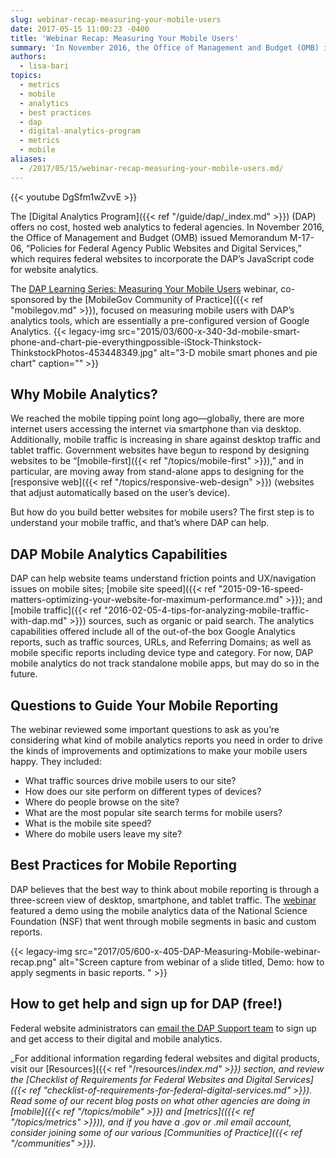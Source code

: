 ```yaml
---
slug: webinar-recap-measuring-your-mobile-users
date: 2017-05-15 11:00:23 -0400
title: 'Webinar Recap: Measuring Your Mobile Users'
summary: 'In November 2016, the Office of Management and Budget (OMB) issued Memorandum M-17-06, &ldquo;Policies for Federal Agency Public Websites and Digital Services,&rdquo; which requires federal websites to incorporate the DAP’s JavaScript code for website analytics.'
authors:
  - lisa-bari
topics:
  - metrics
  - mobile
  - analytics
  - best practices
  - dap
  - digital-analytics-program
  - metrics
  - mobile
aliases:
  - /2017/05/15/webinar-recap-measuring-your-mobile-users.md/
---
```


{{< youtube DgSfm1wZvvE >}}

The [Digital Analytics Program]({{< ref "/guide/dap/_index.md" >}}) (DAP) offers no cost, hosted web analytics to federal agencies. In November 2016, the Office of Management and Budget (OMB) issued Memorandum M-17-06, “Policies for Federal Agency Public Websites and Digital Services,” which requires federal websites to incorporate the DAP’s JavaScript code for website analytics.

The [DAP Learning Series: Measuring Your Mobile Users](https://www.youtube.com/watch?v=DgSfm1wZvvE) webinar, co-sponsored by the [MobileGov Community of Practice]({{< ref "mobilegov.md" >}}), focused on measuring mobile users with DAP’s analytics tools, which are essentially a pre-configured version of Google Analytics. {{< legacy-img src="2015/03/600-x-340-3d-mobile-smart-phone-and-chart-pie-everythingpossible-iStock-Thinkstock-ThinkstockPhotos-453448349.jpg" alt="3-D mobile smart phones and pie chart" caption="" >}}

## Why Mobile Analytics?

We reached the mobile tipping point long ago—globally, there are more internet users accessing the internet via smartphone than via desktop. Additionally, mobile traffic is increasing in share against desktop traffic and tablet traffic. Government websites have begun to respond by designing websites to be “[mobile-first]({{< ref "/topics/mobile-first" >}}),” and in particular, are moving away from stand-alone apps to designing for the [responsive web]({{< ref "/topics/responsive-web-design" >}}) (websites that adjust automatically based on the user’s device).

But how do you build better websites for mobile users? The first step is to understand your mobile traffic, and that’s where DAP can help.

## DAP Mobile Analytics Capabilities

DAP can help website teams understand friction points and UX/navigation issues on mobile sites; [mobile site speed]({{< ref "2015-09-16-speed-matters-optimizing-your-website-for-maximum-performance.md" >}}); and [mobile traffic]({{< ref "2016-02-05-4-tips-for-analyzing-mobile-traffic-with-dap.md" >}}) sources, such as organic or paid search. The analytics capabilities offered include all of the out-of-the box Google Analytics reports, such as traffic sources, URLs, and Referring Domains; as well as mobile specific reports including device type and category. For now, DAP mobile analytics do not track standalone mobile apps, but may do so in the future.

## Questions to Guide Your Mobile Reporting

The webinar reviewed some important questions to ask as you’re considering what kind of mobile analytics reports you need in order to drive the kinds of improvements and optimizations to make your mobile users happy. They included:

  * What traffic sources drive mobile users to our site?
  * How does our site perform on different types of devices?
  * Where do people browse on the site?
  * What are the most popular site search terms for mobile users?
  * What is the mobile site speed?
  * Where do mobile users leave my site?

## Best Practices for Mobile Reporting

DAP believes that the best way to think about mobile reporting is through a three-screen view of desktop, smartphone, and tablet traffic. The [webinar](https://www.youtube.com/watch?v=DgSfm1wZvvE) featured a demo using the mobile analytics data of the National Science Foundation (NSF) that went through mobile segments in basic and custom reports.

{{< legacy-img src="2017/05/600-x-405-DAP-Measuring-Mobile-webinar-recap.png" alt="Screen capture from webinar of a slide titled, Demo: how to apply segments in basic reports. " >}}

## How to get help and sign up for DAP (free!)

Federal website administrators can [email the DAP Support team](mailto:dap@support.digitalgov.gov) to sign up and get access to their digital and mobile analytics.



_For additional information regarding federal websites and digital products, visit our [Resources]({{< ref "/resources/_index.md" >}}) section, and review the [Checklist of Requirements for Federal Websites and Digital Services]({{< ref "checklist-of-requirements-for-federal-digital-services.md" >}})._
_Read some of our recent blog posts on what other agencies are doing in [mobile]({{< ref "/topics/mobile" >}}) and [metrics](({{< ref "/topics/metrics" >}})), and if you have a .gov or .mil email account, consider joining some of our various [Communities of Practice]({{< ref "/communities" >}})._
